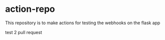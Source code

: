 # action-repo

This repository is to make actions for testing the webhooks on the flask app

test 2 pull request
